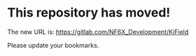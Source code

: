# This repository has moved!

The new URL is: https://gitlab.com/NF6X_Development/KiField

Please update your bookmarks.
